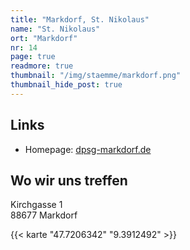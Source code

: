 ```yaml
---
title: "Markdorf, St. Nikolaus"
name: "St. Nikolaus"
ort: "Markdorf"
nr: 14
page: true
readmore: true
thumbnail: "/img/staemme/markdorf.png"
thumbnail_hide_post: true
---
```


## Links

* Homepage: [dpsg-markdorf.de](https://www.dpsg-markdorf.de/)

## Wo wir uns treffen

Kirchgasse 1  
88677 Markdorf

{{< karte "47.7206342" "9.3912492" >}}
